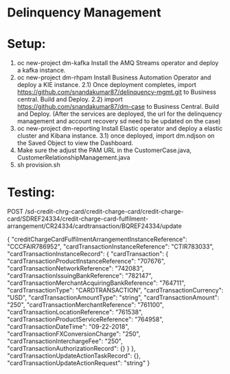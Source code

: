 # Delinquency Management

Setup:
======

1) oc new-project dm-kafka
   Install the AMQ Streams operator and deploy a kafka instance.
2) oc new-project dm-rhpam
   Install Business Automation Operator and deploy a KIE instance.
   2.1) Once deployment completes, import https://github.com/snandakumar87/delinquency-mgmt.git to Business central. Build and Deploy.
   2.2) import https://github.com/snandakumar87/dm-case to Business Central. Build and Deploy. (After the services are deployed, the url for the delinquency management and account recovery sd need to be updated on the case)
3) oc new-project dm-reporting
   Install Elastic operator and deploy a elastic cluster and Kibana instance.
   3.1) once deployed, import dm.ndjson on the Saved Object to view the Dashboard.
4) Make sure the adjust the PAM URL in the CustomerCase.java, CustomerRelationshipManagement.java 
5) sh provision.sh

Testing:
=======

POST <sd-credit-charge-card-url>/sd-credit-chrg-card/credit-charge-card/credit-charge-card/SDREF24334/credit-charge-card-fulfilment-arrangement/CR24334/cardtransaction/BQREF24334/update
   
{
  "creditChargeCardFulfilmentArrangementInstanceReference": "CCCFAIR786952",
  "cardTransactionInstanceReference": "CTIR783033",
  "cardTransactionInstanceRecord": {
    "cardTransaction": {
      "cardTransactionProductInstanceReference": "707676",
      "cardTransactionNetworkReference": "742083",
      "cardTransactionIssuingBankReference": "782147",
      "cardTransactionMerchantAcquiringBankReference": "764711",
      "cardTransactionType": "CARDTRANSACTION",
      "cardTransactionCurrency": "USD",
      "cardTransactionAmountType": "string",
      "cardTransactionAmount": "250",
      "cardTransactionMerchantReference": "761100",
      "cardTransactionLocationReference": "761538",
      "cardTransactionProductServiceReference": "764958",
      "cardTransactionDateTime": "09-22-2018",
      "cardTransactionFXConversionCharge": "250",
      "cardTransactionInterchargeFee": "250",
      "cardTransactionAuthorizationRecord": {}
    }
  },
  "cardTransactionUpdateActionTaskRecord": {},
  "cardTransactionUpdateActionRequest": "string"
}   

   
   
   

